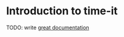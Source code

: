 # Introduction to time-it

TODO: write [great documentation](http://jacobian.org/writing/what-to-write/)
